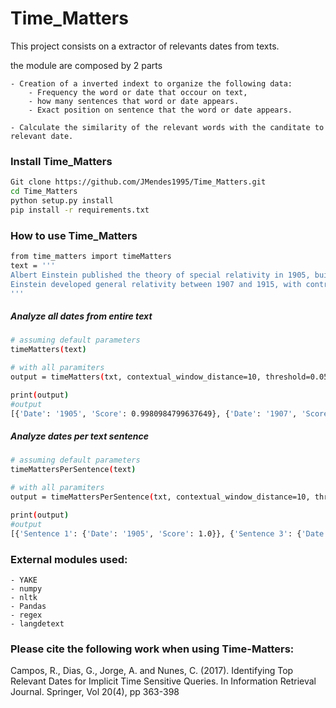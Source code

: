 
# Time_Matters


This project consists on a extractor of relevants dates from texts.

the module are composed by 2 parts

    - Creation of a inverted indext to organize the following data:
        - Frequency the word or date that occour on text,
        - how many sentences that word or date appears.
        - Exact position on sentence that the word or date appears.

    - Calculate the similarity of the relevant words with the canditate to relevant date.




### Install Time_Matters
``` bash
Git clone https://github.com/JMendes1995/Time_Matters.git
cd Time_Matters
python setup.py install
pip install -r requirements.txt
```

### How to use Time_Matters
``` bash
from time_matters import timeMatters
text = '''
Albert Einstein published the theory of special relativity in 1905, building on many theoretical results and empirical findings obtained by Albert A. Michelson, Hendrik Lorentz, Henri Poincaré and others. Max Planck, Hermann Minkowski and others did subsequent work.
Einstein developed general relativity between 1907 and 1915, with contributions by many others after 1915. The final form of general relativity was published in 1916.
'''
```
##### Analyze all dates from entire text
``` bash
# assuming default parameters
timeMatters(text)

# with all paramiters
output = timeMatters(txt, contextual_window_distance=10, threshold=0.05, max_array_len=0, max_keywords=10, analisys_sentence=True)

print(output)
#output
[{'Date': '1905', 'Score': 0.9980984799637649}, {'Date': '1907', 'Score': 0.9885848306283148}, {'Date': '1915', 'Score': 0.9467018487599099}, {'Date': '1916', 'Score': 0.8163265306122448}]
```

##### Analyze dates per text sentence
``` bash
# assuming default parameters
timeMattersPerSentence(text)

# with all paramiters
output = timeMattersPerSentence(txt, contextual_window_distance=10, threshold=0.05, max_array_len=0, max_keywords=10, analisys_sentence=True)

print(output)
#output
[{'Sentence 1': {'Date': '1905', 'Score': 1.0}}, {'Sentence 3': {'Date': '1907', 'Score': 1.0}}, {'Sentence 3': {'Date': '1915', 'Score': 0.8908296943231436}}, {'Sentence 4': {'Date': '1916', 'Score': 1.0}}]
```
### External modules used:
    - YAKE
    - numpy
    - nltk
    - Pandas
    - regex
    - langdetext

### Please cite the following work when using Time-Matters:
Campos, R., Dias, G., Jorge, A. and Nunes, C. (2017). Identifying Top Relevant Dates for Implicit Time Sensitive Queries. In Information Retrieval Journal. Springer, Vol 20(4), pp 363-398

